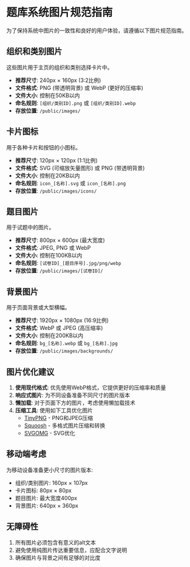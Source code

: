 # 题库系统图片规范指南

为了保持系统中图片的一致性和良好的用户体验，请遵循以下图片规范指南。

## 组织和类别图片

这些图片用于主页的组织和类别选择卡片中。

- **推荐尺寸**: 240px × 160px (3:2比例)
- **文件格式**: PNG (带透明背景) 或 WebP (更好的压缩率)
- **文件大小**: 控制在50KB以内
- **命名规则**: `[组织/类别ID].png` 或 `[组织/类别ID].webp`
- **存放位置**: `/public/images/`

## 卡片图标

用于各种卡片和按钮的小图标。

- **推荐尺寸**: 120px × 120px (1:1比例)
- **文件格式**: SVG (可缩放矢量图形) 或 PNG (带透明背景)
- **文件大小**: 控制在20KB以内
- **命名规则**: `icon_[名称].svg` 或 `icon_[名称].png`
- **存放位置**: `/public/images/icons/`

## 题目图片

用于试题中的图片。

- **推荐尺寸**: 800px × 600px (最大宽度)
- **文件格式**: JPEG, PNG 或 WebP
- **文件大小**: 控制在100KB以内
- **命名规则**: `[试卷ID]_[题目序号].jpg/png/webp`
- **存放位置**: `/public/images/[试卷ID]/`

## 背景图片

用于页面背景或大型横幅。

- **推荐尺寸**: 1920px × 1080px (16:9比例)
- **文件格式**: WebP 或 JPEG (高压缩率)
- **文件大小**: 控制在200KB以内
- **命名规则**: `bg_[名称].webp` 或 `bg_[名称].jpg`
- **存放位置**: `/public/images/backgrounds/`

## 图片优化建议

1. **使用现代格式**: 优先使用WebP格式，它提供更好的压缩率和质量
2. **响应式图片**: 为不同设备准备不同尺寸的图片版本
3. **懒加载**: 对于页面下方的图片，考虑使用懒加载技术
4. **压缩工具**: 使用如下工具优化图片
   - [TinyPNG](https://tinypng.com/) - PNG和JPEG压缩
   - [Squoosh](https://squoosh.app/) - 多格式图片压缩和转换
   - [SVGOMG](https://jakearchibald.github.io/svgomg/) - SVG优化

## 移动端考虑

为移动设备准备更小尺寸的图片版本:

- 组织/类别图片: 160px × 107px
- 卡片图标: 80px × 80px
- 题目图片: 最大宽度400px
- 背景图片: 640px × 360px

## 无障碍性

1. 所有图片必须包含有意义的alt文本
2. 避免使用纯图片传达重要信息，应配合文字说明
3. 确保图片与背景之间有足够的对比度 